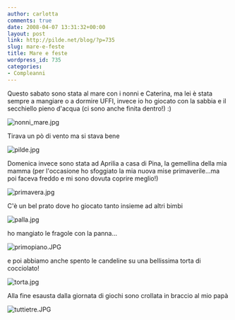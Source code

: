 ```yaml
---
author: carlotta
comments: true
date: 2008-04-07 13:31:32+00:00
layout: post
link: http://pilde.net/blog/?p=735
slug: mare-e-feste
title: Mare e feste
wordpress_id: 735
categories:
- Compleanni
---
```


Questo sabato sono stata al mare con i nonni e Caterina, ma lei è stata sempre a mangiare o a dormire UFFI, invece io ho giocato con la sabbia e il secchiello pieno d'acqua (ci sono anche finita dentro!) :)

![nonni_mare.jpg](http://pilde.net/blog/wp-content/uploads/2008/04/nonni_mare.jpg)

Tirava un pò di vento ma si stava bene

![pilde.jpg](http://pilde.net/blog/wp-content/uploads/2008/04/pilde.jpg)

Domenica invece sono stata ad Aprilia a casa di Pina, la gemellina della mia mamma (per l'occasione ho sfoggiato la mia nuova mise primaverile...ma poi faceva freddo e mi sono dovuta coprire meglio!)

![primavera.jpg](http://pilde.net/blog/wp-content/uploads/2008/04/primavera.jpg)

C'è un bel prato dove ho giocato tanto insieme ad altri bimbi

![palla.jpg](http://pilde.net/blog/wp-content/uploads/2008/04/palla.jpg)

ho mangiato le fragole con la panna...

![primopiano.JPG](http://pilde.net/blog/wp-content/uploads/2008/04/primopiano.JPG)

e poi abbiamo anche spento le candeline su una bellissima torta di cocciolato!

![torta.jpg](http://pilde.net/blog/wp-content/uploads/2008/04/torta.jpg)

Alla fine esausta dalla giornata di giochi sono crollata in braccio al mio papà

![tuttietre.JPG](http://pilde.net/blog/wp-content/uploads/2008/04/tuttietre.JPG)



